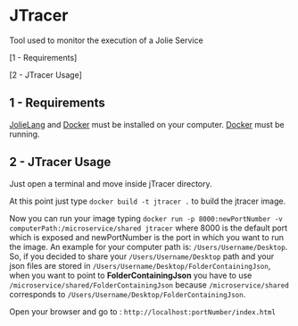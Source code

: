 # JTracer
Tool used to monitor the execution of a Jolie Service

[1 - Requirements]

[2 - JTracer Usage]

## 1 - Requirements

[JolieLang](http://jolie-lang.org/) and [Docker](https://www.docker.com/) must be installed on your computer. 
[Docker](https://www.docker.com/) must be running.

## 2 - JTracer Usage

Just open a terminal and move inside jTracer directory.

At this point just type ```docker build -t jtracer .``` to build the jtracer image.

Now you can run your image typing ```docker run -p 8000:newPortNumber -v computerPath:/microservice/shared jtracer``` where 8000 is the default port which is exposed and newPortNumber is the port in which you want to run the image. 
An example for your computer path is: `/Users/Username/Desktop`. So, if you decided to share your `/Users/Username/Desktop` path and your json files are stored in `/Users/Username/Desktop/FolderContainingJson`, when you want to point to **FolderContainingJson** you have to use `/microservice/shared/FolderContainingJson` because `/microservice/shared` corresponds to `/Users/Username/Desktop/FolderContainingJson`.

Open your browser and go to : ```http://localhost:portNumber/index.html```
